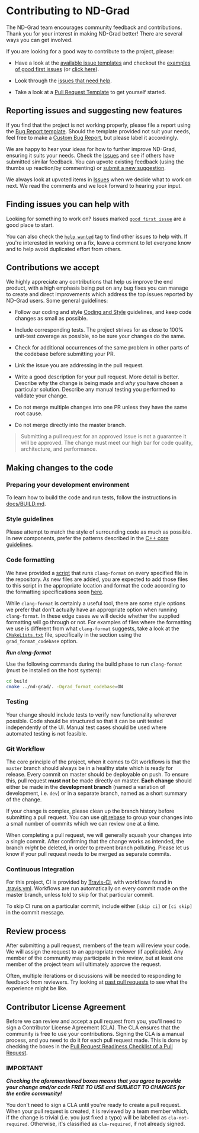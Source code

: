 # Contributing to ND-Grad

The ND-Grad team encourages community feedback and contributions. Thank you for your interest in making ND-Grad better! There are several ways you can get involved.

If you are looking for a good way to contribute to the project, please:

- Have a look at the [available issue templates](https://github.com/crdrisko/nd-grad/issues/new/choose) and checkout the [examples of good first issues](https://github.com/crdrisko/nd-grad/contribute) (or [click here](https://github.com/crdrisko/nd-grad/labels/good%20first%20issue)).

- Look through the [issues that need help](https://github.com/crdrisko/nd-grad/labels/help%20wanted).

- Take a look at a [Pull Request Template](PULL_REQUEST_TEMPLATE.md) to get yourself started.

## Reporting issues and suggesting new features

If you find that the project is not working properly, please file a report using the [Bug Report template](https://github.com/crdrisko/nd-grad/issues/new?assignees=&labels=bug&template=bug_report.md&title=[BUG]). Should the template provided not suit your needs, feel free to make a [Custom Bug Report](https://github.com/crdrisko/nd-grad/issues/new?assignees=&labels=&template=custom.md&title=), but please label it accordingly.

We are happy to hear your ideas for how to further improve ND-Grad, ensuring it suits your needs. Check the [Issues](https://github.com/crdrisko/nd-grad/issues) and see if others have submitted similar feedback. You can upvote existing feedback (using the thumbs up reaction/by commenting) or [submit a new suggestion](https://github.com/crdrisko/nd-grad/issues/new?assignees=&labels=&template=feature_request.md&title=).

We always look at upvoted items in [Issues](https://github.com/crdrisko/nd-grad/issues) when we decide what to work on next. We read the comments and we look forward to hearing your input.

## Finding issues you can help with

Looking for something to work on? Issues marked [`good first issue`](https://github.com/crdrisko/nd-grad/labels/good%20first%20issue) are a good place to start.

You can also check the [`help wanted`](https://github.com/crdrisko/nd-grad/labels/help%20wanted) tag to find other issues to help with. If you're interested in working on a fix, leave a comment to let everyone know and to help avoid duplicated effort from others.

## Contributions we accept

We highly appreciate any contributions that help us improve the end product, with a high emphasis being put on any bug fixes you can manage to create and direct improvements which address the top issues reported by ND-Grad users. Some general guidelines:

- Follow our coding and style [Coding and Style](#Style-guidelines) guidelines, and keep code changes as small as possible.

- Include corresponding tests. The project strives for as close to 100% unit-test coverage as possible, so be sure your changes do the same.

- Check for additional occurrences of the same problem in other parts of the codebase before submitting your PR.

- Link the issue you are addressing in the pull request.

- Write a good description for your pull request. More detail is better. Describe *why* the change is being made and *why* you have chosen a particular solution. Describe any manual testing you performed to validate your change.

- Do not merge multiple changes into one PR unless they have the same root cause.

- Do not merge directly into the master branch.

> Submitting a pull request for an approved Issue is not a guarantee it will be approved.
> The change must meet our high bar for code quality, architecture, and performance.

## Making changes to the code

### Preparing your development environment

To learn how to build the code and run tests, follow the instructions in [docs/BUILD.md](BUILD.md).

### Style guidelines

Please attempt to match the style of surrounding code as much as possible. In new components, prefer the patterns described in the [C++ core guidelines](https://isocpp.github.io/CppCoreGuidelines/CppCoreGuidelines).

### Code formatting

We have provided a [script](../cmake/scripts/format-codebase.sh) that runs `clang-format` on every specified file in the repository. As new files are added, you are expected to add those files to this script in the appropriate location and format the code according to the formatting specifications seen [here](../.clang-format).

While `clang-format` is certainly a useful tool, there are some style options we prefer that don't actually have an appropriate option when running `clang-format`. In these edge cases we will decide whether the supplied formatting will go through or not. For examples of files where the formatting we use is different from what `clang-format` suggests, take a look at the [`CMakeLists.txt`](../CMakeLists.txt) file, specifically in the section using the `grad_format_codebase` option.

***Run clang-format***

Use the following commands during the build phase to run `clang-format` (must be installed on the host system):

```bash
cd build
cmake ../nd-grad/. -Dgrad_format_codebase=ON
```

### Testing

Your change should include tests to verify new functionality wherever possible. Code should be structured so that it can be unit tested independently of the UI. Manual test cases should be used where automated testing is not feasible.

### Git Workflow

The core principle of the project, when it comes to Git workflows is that the `master` branch should always be in a healthy state which is ready for release. Every commit on master should be deployable on push. To ensure this, pull request **must not** be made directly on master. **Each change** should either be made in the **development branch** (named a variation of development, i.e. `dev`) or in a separate branch, named as a short summary of the change.

If your change is complex, please clean up the branch history before submitting a pull request. You can use [git rebase](https://git-scm.com/book/en/v2/Git-Branching-Rebasing) to group your changes into a small number of commits which we can review one at a time.

When completing a pull request, we will generally squash your changes into a single commit. After confirming that the change works as intended, the branch *might* be deleted, in order to prevent branch polluting. Please let us know if your pull request needs to be merged as separate commits.

### Continuous Integration

For this project, CI is provided by [Travis-CI](https://travis-ci.com/github/crdrisko/nd-grad), with workflows found in [.travis.yml](https://github.com/crdrisko/nd-grad/blob/master/.travis.yml). Workflows are run automatically on every commit made on the master branch, unless told to skip for that particular commit.

To skip CI runs on a particular commit, include either `[skip ci]` or `[ci skip]` in the commit message.

## Review process

After submitting a pull request, members of the team will review your code. We will assign the request to an appropriate reviewer (if applicable). Any member of the community may participate in the review, but at least one member of the project team will ultimately approve the request.

Often, multiple iterations or discussions will be needed to responding to feedback from reviewers. Try looking at [past pull requests](https://github.com/crdrisko/nd-grad/pulls?q=is%3Apr+is%3Aclosed) to see what the experience might be like.

## Contributor License Agreement

Before we can review and accept a pull request from you, you'll need to sign a Contributor License Agreement (CLA). The CLA ensures that the community is free to use your contributions. Signing the CLA is a manual process, and you need to do it for each pull request made. This is done by checking the boxes in the [Pull Request Readiness Checklist of a Pull Request](PULL_REQUEST_TEMPLATE.md#Pull-Request-Readiness-Checklist).

### IMPORTANT

***Checking the aforementioned boxes means that you agree to provide your change and/or code FREE TO USE and SUBJECT TO CHANGES for the entire community!***

You don't need to sign a CLA until you're ready to create a pull request. When your pull request is created, it is reviewed by a team member which, if the change is trivial (i.e. you just fixed a typo) will be labelled as `cla-not-required`. Otherwise, it's classified as `cla-required`, if not already signed.
